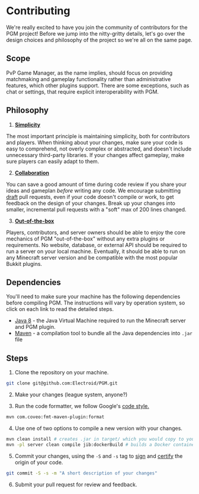 Contributing
===========

We're really excited to have you join the community of contributors for the PGM project! Before we jump into the nitty-gritty details, let's go over the design choices and philosophy of the project so we're all on the same page.

Scope
-----

PvP Game Manager, as the name implies, should focus on providing matchmaking and gameplay functionality rather than administrative features, which other plugins support. There are some exceptions, such as chat or settings, that require explicit interoperability with PGM.

Philosophy
----------

1. [**Simplicity**](https://thevaluable.dev/kiss-principle-explained/)

The most important principle is maintaining simplicity, both for contributors and players. When thinking about your changes, make sure your code is easy to comprehend, not overly complex or abstracted, and doesn't include unnecessary third-party libraries. If your changes affect gameplay, make sure players can easily adapt to them.

2. [**Collaboration**](https://deepsource.io/blog/code-review-best-practices/)

You can save a good amount of time during code review if you share your ideas and gameplan *before* writing any code. We encourage submitting [draft](https://github.blog/2019-02-14-introducing-draft-pull-requests/) pull requests, even if your code doesn't compile or work, to get feedback on the design of your changes. Break up your changes into smaller, incremental pull requests with a "soft" max of 200 lines changed.

3. [**Out-of-the-box**](https://www.smithsonianmag.com/arts-culture/how-steve-jobs-love-of-simplicity-fueled-a-design-revolution-23868877/)

Players, contributors, and server owners should be able to enjoy the core mechanics of PGM "out-of-the-box" without any extra plugins or requirements. No website, database, or external API should be required to run a server on your local machine. Eventually, it should be able to run on any Minecraft server version and be compatible with the most popular Bukkit plugins.

Dependencies
------------
You'll need to make sure your machine has the following dependencies before compiling PGM. The instructions will vary by operation system, so click on each link to read the detailed steps.

 * [Java 8](https://docs.oracle.com/javase/8/docs/technotes/guides/install/install_overview.html) - the Java Virtual Machine required to run the Minecraft server and PGM plugin.
 * [Maven](https://maven.apache.org/install.html) - a compilation tool to bundle all the Java dependencies into `.jar` file

Steps
---------

1. Clone the repository on your machine.

```bash
git clone git@github.com:Electroid/PGM.git
```

2. Make your changes (league system, anyone?)

3. Run the code formatter, we follow Google's [code style.](https://google.github.io/styleguide/javaguide.html)

```bash
mvn com.coveo:fmt-maven-plugin:format
```

4. Use one of two options to compile a new version with your changes.
```bash
mvn clean install # creates .jar in target/ which you would copy to your plugins folder
mvn -pl server clean compile jib:dockerBuild # builds a Docker container named "pgm" which is a full server
```

5. Commit your changes, using the `-S` and `-s` tag to [sign](https://help.github.com/en/github/authenticating-to-github/signing-commits) and [certify](https://developercertificate.org) the origin of your code.
```bash
git commit -S -s -m "A short description of your changes"
```

6. Submit your pull request for review and feedback.
